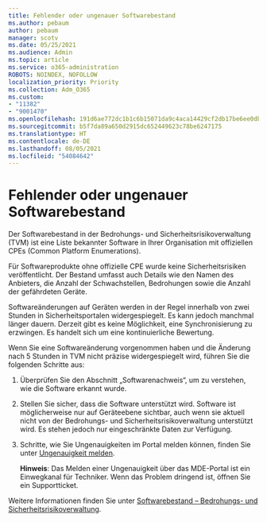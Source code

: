 ```yaml
---
title: Fehlender oder ungenauer Softwarebestand
ms.author: pebaum
author: pebaum
manager: scotv
ms.date: 05/25/2021
ms.audience: Admin
ms.topic: article
ms.service: o365-administration
ROBOTS: NOINDEX, NOFOLLOW
localization_priority: Priority
ms.collection: Adm_O365
ms.custom:
- "11382"
- "9001470"
ms.openlocfilehash: 191d6ae772dc1b1c6b15071da9c4aca14429cf2db17be6ee0db6b23ea0d29e2d
ms.sourcegitcommit: b5f7da89a650d2915dc652449623c78be6247175
ms.translationtype: HT
ms.contentlocale: de-DE
ms.lasthandoff: 08/05/2021
ms.locfileid: "54084642"
---
```

# <a name="software-inventory-is-missing-or-inaccurate"></a>Fehlender oder ungenauer Softwarebestand

Der Softwarebestand in der Bedrohungs- und Sicherheitsrisikoverwaltung (TVM) ist eine Liste bekannter Software in Ihrer Organisation mit offiziellen CPEs (Common Platform Enumerations).

Für Softwareprodukte ohne offizielle CPE wurde keine Sicherheitsrisiken veröffentlicht. Der Bestand umfasst auch Details wie den Namen des Anbieters, die Anzahl der Schwachstellen, Bedrohungen sowie die Anzahl der gefährdeten Geräte.

Softwareänderungen auf Geräten werden in der Regel innerhalb von zwei Stunden in Sicherheitsportalen widergespiegelt. Es kann jedoch manchmal länger dauern. Derzeit gibt es keine Möglichkeit, eine Synchronisierung zu erzwingen. Es handelt sich um eine kontinuierliche Bewertung.

Wenn Sie eine Softwareänderung vorgenommen haben und die Änderung nach 5 Stunden in TVM nicht präzise widergespiegelt wird, führen Sie die folgenden Schritte aus:

1. Überprüfen Sie den Abschnitt „Softwarenachweis“, um zu verstehen, wie die Software erkannt wurde.
1. Stellen Sie sicher, dass die Software unterstützt wird. Software ist möglicherweise nur auf Geräteebene sichtbar, auch wenn sie aktuell nicht von der Bedrohungs- und Sicherheitsrisikoverwaltung unterstützt wird. Es stehen jedoch nur eingeschränkte Daten zur Verfügung.
1. Schritte, wie Sie Ungenauigkeiten im Portal melden können, finden Sie unter [Ungenauigkeit melden](/microsoft-365/security/defender-endpoint/tvm-software-inventory?view=o365-worldwide#report-inaccuracy).
   
    **Hinweis**: Das Melden einer Ungenauigkeit über das MDE-Portal ist ein Einwegkanal für Techniker. Wenn das Problem dringend ist, öffnen Sie ein Supportticket.

Weitere Informationen finden Sie unter [Softwarebestand – Bedrohungs- und Sicherheitsrisikoverwaltung](/microsoft-365/security/defender-endpoint/tvm-software-inventory).
